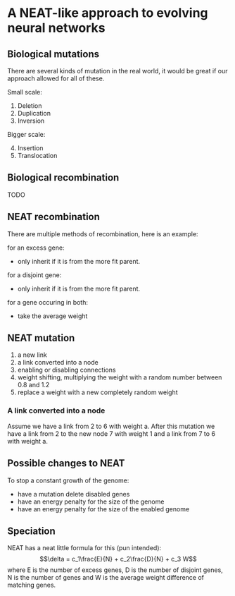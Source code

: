 # A NEAT-like approach to evolving neural networks

## Biological mutations
There are several kinds of mutation in the real world, it would be great if our approach allowed for all of these.

Small scale:

1. Deletion
2. Duplication
3. Inversion

Bigger scale:

4. Insertion
5. Translocation

## Biological recombination
TODO

## NEAT recombination
There are multiple methods of recombination, here is an example:

for an excess gene:
- only inherit if it is from the more fit parent.

for a disjoint gene:
- only inherit if it is from the more fit parent.

for a gene occuring in both:
- take the average weight

## NEAT mutation
1. a new link
2. a link converted into a node
3. enabling or disabling connections
4. weight shifting, multiplying the weight with a random number between 0.8 and 1.2
5. replace a weight with a new completely random weight

### A link converted into a node
Assume we have a link from 2 to 6 with weight a. After this mutation we have a link from 2 to the new node 7 with weight 1 and a link from 7 to 6 with weight a.

## Possible changes to NEAT
To stop a constant growth of the genome:
- have a mutation delete disabled genes
- have an energy penalty for the size of the genome
- have an energy penalty for the size of the enabled genome

## Speciation
NEAT has a neat little formula for this (pun intended): $$\delta = c_1\frac{E}{N} + c_2\frac{D}{N} + c_3 W$$
where E is the number of excess genes, D is the number of disjoint genes, N is the number of genes and W is the average weight difference of matching genes.
